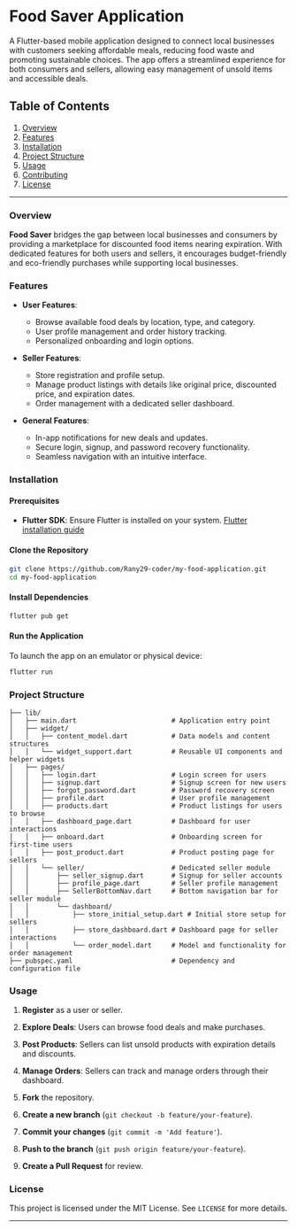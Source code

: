 # Food Saver Application

A Flutter-based mobile application designed to connect local businesses with customers seeking affordable meals, reducing food waste and promoting sustainable choices. The app offers a streamlined experience for both consumers and sellers, allowing easy management of unsold items and accessible deals.

## Table of Contents
1. [Overview](#overview)
2. [Features](#features)
3. [Installation](#installation)
4. [Project Structure](#project-structure)
5. [Usage](#usage)
6. [Contributing](#contributing)
7. [License](#license)

---

### Overview

**Food Saver** bridges the gap between local businesses and consumers by providing a marketplace for discounted food items nearing expiration. With dedicated features for both users and sellers, it encourages budget-friendly and eco-friendly purchases while supporting local businesses.

### Features

- **User Features**:
  - Browse available food deals by location, type, and category.
  - User profile management and order history tracking.
  - Personalized onboarding and login options.

- **Seller Features**:
  - Store registration and profile setup.
  - Manage product listings with details like original price, discounted price, and expiration dates.
  - Order management with a dedicated seller dashboard.

- **General Features**:
  - In-app notifications for new deals and updates.
  - Secure login, signup, and password recovery functionality.
  - Seamless navigation with an intuitive interface.

### Installation

#### Prerequisites
- **Flutter SDK**: Ensure Flutter is installed on your system. [Flutter installation guide](https://flutter.dev/docs/get-started/install)

#### Clone the Repository
```bash
git clone https://github.com/Rany29-coder/my-food-application.git
cd my-food-application
```

#### Install Dependencies
```bash
flutter pub get
```

#### Run the Application
To launch the app on an emulator or physical device:
```bash
flutter run
```

### Project Structure

    ├── lib/
    │   ├── main.dart                        # Application entry point
    │   ├── widget/
    │   │   ├── content_model.dart           # Data models and content structures
    │   │   └── widget_support.dart          # Reusable UI components and helper widgets
    │   ├── pages/
    │   │   ├── login.dart                   # Login screen for users
    │   │   ├── signup.dart                  # Signup screen for new users
    │   │   ├── forgot_password.dart         # Password recovery screen
    │   │   ├── profile.dart                 # User profile management
    │   │   ├── products.dart                # Product listings for users to browse
    │   │   ├── dashboard_page.dart          # Dashboard for user interactions
    │   │   ├── onboard.dart                 # Onboarding screen for first-time users
    │   │   ├── post_product.dart            # Product posting page for sellers
    │   │   └── seller/                      # Dedicated seller module
    │   │       ├── seller_signup.dart       # Signup for seller accounts
    │   │       ├── profile_page.dart        # Seller profile management
    │   │       ├── SellerBottomNav.dart     # Bottom navigation bar for seller module
    │   │       └── dashboard/
    │   │           ├── store_initial_setup.dart # Initial store setup for sellers
    │   │           ├── store_dashboard.dart # Dashboard page for seller interactions
    │   │           └── order_model.dart     # Model and functionality for order management
    ├── pubspec.yaml                         # Dependency and configuration file

### Usage

1. **Register** as a user or seller.
2. **Explore Deals**: Users can browse food deals and make purchases.
3. **Post Products**: Sellers can list unsold products with expiration details and discounts.
4. **Manage Orders**: Sellers can track and manage orders through their dashboard.



1. **Fork** the repository.
2. **Create a new branch** (`git checkout -b feature/your-feature`).
3. **Commit your changes** (`git commit -m 'Add feature'`).
4. **Push to the branch** (`git push origin feature/your-feature`).
5. **Create a Pull Request** for review.

### License

This project is licensed under the MIT License. See `LICENSE` for more details.

---
